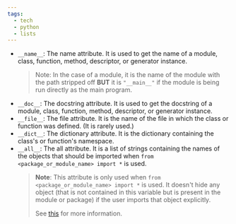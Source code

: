 ```yaml
---
tags:
  - tech
  - python
  - lists
---
```

- `__name__`: The name attribute. It is used to get the name of a module, class, function, method, descriptor, or generator instance.
  > Note: In the case of a module, it is the name of the module with the path stripped off **BUT** it is `"__main__"` if the module is being run directly as the main program.
- `__doc__`: The docstring attribute. It is used to get the docstring of a module, class, function, method, descriptor, or generator instance.
- `__file__`: The file attribute. It is the name of the file in which the class or function was defined. (It is rarely used.)
- `__dict__`: The dictionary attribute. It is the dictionary containing the class's or function's namespace.
- `__all__`: The all attribute. It is a list of strings containing the names of the objects that should be imported when `from <package_or_module_name> import *` is used.
  > **Note**: This attribute is only used when `from <package_or_module_name> import *` is used. It doesn't hide any object (that is not contained in this variable but is present in the module or package) if the user imports that object explicitly. 
  > 
  > See [this](https://stackoverflow.com/questions/44834/what-does-all-mean-in-python) for more information.